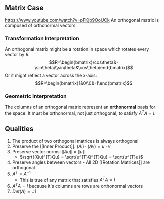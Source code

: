 ## Matrix Case
https://www.youtube.com/watch?v=pFKjb9OoUCk
An orthogonal matrix is composed of orthonormal vectors.

### Transformation Interpretation
An orthogonal matrix might be a rotation in space which rotates every vector by $\theta$.
$$R=\begin{bmatrix}\cos\theta&-\sin\theta\\\sin\theta&\cos\theta\end{bmatrix}$$
Or it might reflect a vector across the x-axis:
$$R=\begin{bmatrix}1&0\\0&-1\end{bmatrix}$$
### Geometric Interpretation
The columns of an orthogonal matrix represent an **orthonormal** basis for the space. It must be orthonormal, not just orthogonal, to satisfy $A^{T}A=I$.

## Qualities
1. The product of two orthogonal matrices is always orthogonal
2. Preserve the [[Inner Product]]: $(Ai) \cdot (Av)=u \cdot v$
3. Preserve vector norms: $\|Au\|=\|u\|$
	* $\sqrt{(Qu)^{T}Qu} = \sqrt{u^{T}Q^{T}Qu} = \sqrt{u^{T}u}$
4. Preserve angles between vectors - All 2D [[Rotation Matrices]] are orthogonal
5. $A^{T}= A^{-1}$
	* This is true of any matrix that satisfies $A^{T}A=I$
6. $A^{T}A=I$ because it's columns are rows are orthonormal vectors
7. $Det(A) = \pm 1$